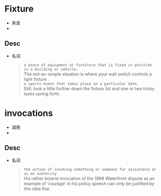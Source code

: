 # Fixture
 - 夹具
 - 
## Desc 
- 名词
	>`a piece of equipment or furniture that is fixed in position in a building or vehicle.`  
	>The not-so-simple situation is where your wall switch controls a light fixture .  
	>`a sports event that takes place on a particular date.`  
	>Still, look a little further down the fixture list and one or two tricky tasks spring forth.

# invocations
 - 调用
 - 
## Desc 
- 名词
	>`the action of invoking something or someone for assistance or as an authority.`  
	>His rather bizarre invocation of the 1998 Waterfront dispute as an example of ‘courage’ in his policy speech can only be justified by this idée fixe.

